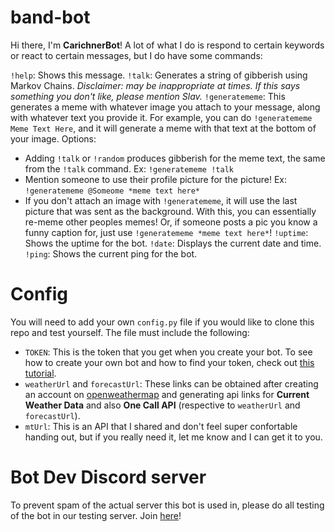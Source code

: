 # band-bot

Hi there, I'm **CarichnerBot**! A lot of what I do is respond to certain keywords or react to certain messages, but I do have some commands:

`!help`: Shows this message.
`!talk`: Generates a string of gibberish using Markov Chains. *Disclaimer: may be inappropriate at times. If this says something you don't like, please mention Slav.*
`!generatememe`: This generates a meme with whatever image you attach to your message, along with whatever text you provide it. For example, you can do `!generatememe Meme Text Here`, and it will generate a meme with that text at the bottom of your image.
Options:
* Adding `!talk` or `!random` produces gibberish for the meme text, the same from the `!talk` command. Ex: `!generatememe !talk`
* Mention someone to use their profile picture for the picture! Ex: `!generatememe @Someome *meme text here*`
* If you don't attach an image with `!generatememe`, it will use the last picture that was sent as the background. With this, you can essentially re-meme other peoples memes! Or, if someone posts a pic you know a funny caption for, just use `!generatememe *meme text here*`!
`!uptime`: Shows the uptime for the bot.
`!date`: Displays the current date and time.
`!ping`: Shows the current ping for the bot.

# Config

You will need to add your own `config.py` file if you would like to clone this repo and test yourself. The file must include the following:
* `TOKEN`: This is the token that you get when you create your bot. To see how to create your own bot and how to find your token, check out [this tutorial](https://discordpy.readthedocs.io/en/latest/discord.html).
* `weatherUrl` and `forecastUrl`: These links can be obtained after creating an account on [openweathermap](https://openweathermap.org/api) and generating api links for **Current Weather Data** and also **One Call API** (respective to `weatherUrl` and `forecastUrl`).
* `mtUrl`: This is an API that I shared and don't feel super confortable handing out, but if you really need it, let me know and I can get it to you.

# Bot Dev Discord server

To prevent spam of the actual server this bot is used in, please do all testing of the bot in our testing server. Join [here](https://discord.gg/JXue2md)!
